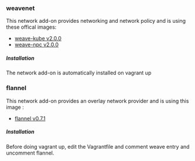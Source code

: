 ### weavenet
This network add-on provides networking and network policy and is using these offical images:
- [weave-kube v2.0.0](https://hub.docker.com/r/weaveworks/weave-kube/)
- [weave-npc v2.0.0](https://hub.docker.com/r/weaveworks/weave-npc/)
##### Installation
The network add-on is automatically installed on vagrant up
### flannel
This network add-on provides an overlay network provider and is using this image :
- [flannel v0.7.1](https://quay.io/repository/coreos/flannel?tab=tags)
##### Installation
Before doing vagrant up, edit the Vagrantfile and comment weave entry and uncomment flannel.
